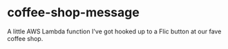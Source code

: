 # coffee-shop-message
A little AWS Lambda function I've got hooked up to a Flic button at our fave coffee shop.
